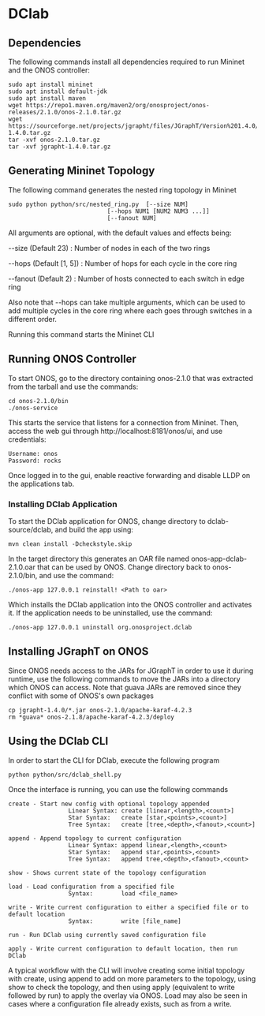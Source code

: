 # DClab
## Dependencies
The following commands install all dependencies required to run Mininet and the ONOS controller:
```
sudo apt install mininet
sudo apt install default-jdk
sudo apt install maven
wget https://repo1.maven.org/maven2/org/onosproject/onos-releases/2.1.0/onos-2.1.0.tar.gz
wget https://sourceforge.net/projects/jgrapht/files/JGraphT/Version%201.4.0/jgrapht-1.4.0.tar.gz
tar -xvf onos-2.1.0.tar.gz
tar -xvf jgrapht-1.4.0.tar.gz
```

## Generating Mininet Topology
The following command generates the nested ring topology in Mininet
```
sudo python python/src/nested_ring.py  [--size NUM]
                            [--hops NUM1 [NUM2 NUM3 ...]]
                            [--fanout NUM]
```
All arguments are optional, with the default values and effects being:


--size   (Default 23) : Number of nodes in each of the two rings

--hops   (Default [1, 5]) : Number of hops for each cycle in the core ring

--fanout (Default 2) : Number of hosts connected to each switch in edge ring

Also note that --hops can take multiple arguments, which can be used to add multiple cycles in the core ring where each goes through switches in a different order.

Running this command starts the Mininet CLI

## Running ONOS Controller
To start ONOS, go to the directory containing onos-2.1.0 that was extracted from the tarball and use the commands:
```
cd onos-2.1.0/bin
./onos-service
```

This starts the service that listens for a connection from Mininet. Then, access the web gui through http://localhost:8181/onos/ui, and use credentials:
```
Username: onos
Password: rocks
```

Once logged in to the gui, enable reactive forwarding and disable LLDP on the applications tab.

### Installing DClab Application
To start the DClab application for ONOS, change directory to dclab-source/dclab, and build the app using:
```
mvn clean install -Dcheckstyle.skip
```

In the target directory this generates an OAR file named onos-app-dclab-2.1.0.oar that can be used by ONOS. Change directory back to onos-2.1.0/bin, and use the command:
```
./onos-app 127.0.0.1 reinstall! <Path to oar>
```

Which installs the DClab application into the ONOS controller and activates it. If the application needs to be uninstalled, use the command:
```
./onos-app 127.0.0.1 uninstall org.onosproject.dclab
```

## Installing JGraphT on ONOS
Since ONOS needs access to the JARs for JGraphT in order to use it during runtime, use the following commands to move the JARs into a directory which ONOS can access. Note that guava JARs are removed since they conflict with some of ONOS's own packages
```
cp jgrapht-1.4.0/*.jar onos-2.1.0/apache-karaf-4.2.3
rm *guava* onos-2.1.8/apache-karaf-4.2.3/deploy
```

## Using the DClab CLI
In order to start the CLI for DClab, execute the following program
```
python python/src/dclab_shell.py
```

Once the interface is running, you can use the following commands
```
create - Start new config with optional topology appended
                 Linear Syntax: create [linear,<length>,<count>]
                 Star Syntax:   create [star,<points>,<count>]
                 Tree Syntax:   create [tree,<depth>,<fanout>,<count>]

append - Append topology to current configuration
                 Linear Syntax: append linear,<length>,<count>
                 Star Syntax:   append star,<points>,<count>
                 Tree Syntax:   append tree,<depth>,<fanout>,<count>

show - Shows current state of the topology configuration

load - Load configuration from a specified file
                 Syntax:        load <file_name>

write - Write current configuration to either a specified file or to default location
                 Syntax:        write [file_name]

run - Run DClab using currently saved configuration file

apply - Write current configuration to default location, then run DClab
```

A typical workflow with the CLI will involve creating some initial topology with create, using append to add on more parameters to the topology, using show to check the topology, and then using apply (equivalent to write followed by run) to apply the overlay via ONOS. Load may also be seen in cases where a configuration file already exists, such as from a write.
